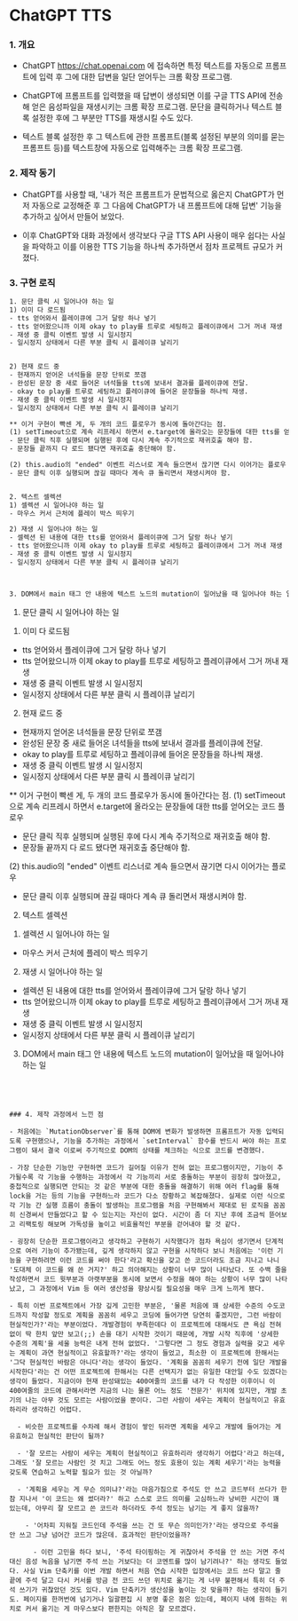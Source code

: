 # ChatGPT TTS


### 1. 개요

- ChatGPT <https://chat.openai.com> 에 접속하면 특정 텍스트를 자동으로 프롬프트에 입력 후 그에 대한 답변을 일단 얻어두는 크롬 확장 프로그램. 

- ChatGPT에 프롬프트를 입력했을 때 답변이 생성되면 이를 구글 TTS API에 전송해 얻은 음성파일을 재생시키는 크롬 확장 프로그램. 문단을 클릭하거나 텍스트 블록 설정한 후에 그 부분만 TTS를 재생시킬 수도 있다.

- 텍스트 블록 설정한 후 그 텍스트에 관한 프롬프트(블록 설정된 부분의 의미를 묻는 프롬프트 등)를 텍스트창에 자동으로 입력해주는 크롬 확장 프로그램.



### 2. 제작 동기

- ChatGPT를 사용할 때, '내가 적은 프롬프트가 문법적으로 옳은지 ChatGPT가 먼저 자동으로 교정해준 후 그 다음에 ChatGPT가 내 프롬프트에 대해 답변' 기능을 추가하고 싶어서 만들어 보았다.

- 이후 ChatGPT와 대화 과정에서 생각보다 구글 TTS API 사용이 매우 쉽다는 사실을 파악하고 이를 이용한 TTS 기능을 하나씩 추가하면서 점차 프로젝트 규모가 커졌다.


### 3. 구현 로직

```HTML
1. 문단 클릭 시 일어나야 하는 일
1) 이미 다 로드됨
- tts 얻어와서 플레이큐에 그거 달랑 하나 넣기
- tts 얻어왔으니까 이제 okay to play를 트루로 세팅하고 플레이큐에서 그거 꺼내 재생
- 재생 중 클릭 이벤트 발생 시 일시정지 
- 일시정지 상태에서 다른 부분 클릭 시 플레이큐 날리기


2) 현재 로드 중
- 현재까지 얻어온 녀석들을 문장 단위로 쪼갬
- 완성된 문장 중 새로 들어온 녀석들을 tts에 보내서 결과를 플레이큐에 전달. 
- okay to play를 트루로 세팅하고 플레이큐에 들어온 문장들을 하나씩 재생.
- 재생 중 클릭 이벤트 발생 시 일시정지 
- 일시정지 상태에서 다른 부분 클릭 시 플레이큐 날리기

** 이거 구현이 빡센 게, 두 개의 코드 플로우가 동시에 돌아간다는 점. 
(1) setTimeout으로 계속 리프레시 하면서 e.target에 올라오는 문장들에 대한 tts를 얻어오는 코드 플로우
- 문단 클릭 직후 실행되며 실행된 후에 다시 계속 주기적으로 재귀호출 해야 함.
- 문장들 끝까지 다 로드 됐다면 재귀호출 중단해야 함.

(2) this.audio의 "ended" 이벤트 리스너로 계속 들으면서 끊기면 다시 이어가는 플로우
- 문단 클릭 이후 실행되며 끊길 때마다 계속 큐 돌리면서 재생시켜야 함.


2. 텍스트 셀렉션
1) 셀렉션 시 일어나야 하는 일
- 마우스 커서 근처에 플레이 박스 띄우기

2) 재생 시 일어나야 하는 일
- 셀렉션 된 내용에 대한 tts를 얻어와서 플레이큐에 그거 달랑 하나 넣기
- tts 얻어왔으니까 이제 okay to play를 트루로 세팅하고 플레이큐에서 그거 꺼내 재생
- 재생 중 클릭 이벤트 발생 시 일시정지 
- 일시정지 상태에서 다른 부분 클릭 시 플레이큐 날리기



3. DOM에서 main 태그 안 내용에 텍스트 노드의 mutation이 일어났을 때 일어나야 하는 일
```

1. 문단 클릭 시 일어나야 하는 일
1) 이미 다 로드됨
- tts 얻어와서 플레이큐에 그거 달랑 하나 넣기
- tts 얻어왔으니까 이제 okay to play를 트루로 세팅하고 플레이큐에서 그거 꺼내 재생
- 재생 중 클릭 이벤트 발생 시 일시정지 
- 일시정지 상태에서 다른 부분 클릭 시 플레이큐 날리기


2) 현재 로드 중
- 현재까지 얻어온 녀석들을 문장 단위로 쪼갬
- 완성된 문장 중 새로 들어온 녀석들을 tts에 보내서 결과를 플레이큐에 전달. 
- okay to play를 트루로 세팅하고 플레이큐에 들어온 문장들을 하나씩 재생.
- 재생 중 클릭 이벤트 발생 시 일시정지 
- 일시정지 상태에서 다른 부분 클릭 시 플레이큐 날리기

** 이거 구현이 빡센 게, 두 개의 코드 플로우가 동시에 돌아간다는 점. 
(1) setTimeout으로 계속 리프레시 하면서 e.target에 올라오는 문장들에 대한 tts를 얻어오는 코드 플로우
- 문단 클릭 직후 실행되며 실행된 후에 다시 계속 주기적으로 재귀호출 해야 함.
- 문장들 끝까지 다 로드 됐다면 재귀호출 중단해야 함.

(2) this.audio의 "ended" 이벤트 리스너로 계속 들으면서 끊기면 다시 이어가는 플로우
- 문단 클릭 이후 실행되며 끊길 때마다 계속 큐 돌리면서 재생시켜야 함.


2. 텍스트 셀렉션
1) 셀렉션 시 일어나야 하는 일
- 마우스 커서 근처에 플레이 박스 띄우기

2) 재생 시 일어나야 하는 일
- 셀렉션 된 내용에 대한 tts를 얻어와서 플레이큐에 그거 달랑 하나 넣기
- tts 얻어왔으니까 이제 okay to play를 트루로 세팅하고 플레이큐에서 그거 꺼내 재생
- 재생 중 클릭 이벤트 발생 시 일시정지 
- 일시정지 상태에서 다른 부분 클릭 시 플레이큐 날리기



3. DOM에서 main 태그 안 내용에 텍스트 노드의 mutation이 일어났을 때 일어나야 하는 일
```




### 4. 제작 과정에서 느낀 점

- 처음에는 `MutationObserver`를 통해 DOM에 변화가 발생하면 프롬프트가 자동 입력되도록 구현했으나, 기능을 추가하는 과정에서 `setInterval` 함수를 반드시 써야 하는 프로그램이 돼서 결국 이로써 주기적으로 DOM의 상태를 체크하는 식으로 코드를 변경했다.

- 가장 단순한 기능만 구현하면 코드가 길어질 이유가 전혀 없는 프로그램이지만, 기능이 추가될수록 각 기능을 수행하는 과정에서 각 기능끼리 서로 충돌하는 부분이 굉장히 많아졌고, 중첩적으로 실행되면 안되는 것 같은 부분에 대한 충돌을 해결하기 위해 여러 flag를 통해 lock을 거는 등의 기능을 구현하느라 코드가 다소 장황하고 복잡해졌다. 실제로 이런 식으로 각 기능 간 실행 흐름이 충돌이 발생하는 프로그램을 처음 구현해봐서 제대로 된 로직을 꼼꼼히 신경써서 만들었다고 할 수 있는지는 자신이 없다. 시간이 좀 더 지난 후에 조금씩 뜯어보고 리팩토링 해보며 가독성을 높이고 비효율적인 부분을 걷어내야 할 것 같다.

- 굉장히 단순한 프로그램이라고 생각하고 구현하기 시작했다가 점차 욕심이 생기면서 단계적으로 여러 기능이 추가됐는데, 깊게 생각하지 않고 구현을 시작하다 보니 처음에는 '이런 기능을 구현하려면 이런 코드를 써야 한다'라고 확신을 갖고 쓴 코드더라도 조금 지나고 나니 '도대체 이 코드를 왜 쓴 거지?' 하고 의아해지는 상황이 너무 많이 나타났다. 또 수백 줄을 작성하면서 코드 윗부분과 아랫부분을 동시에 보면서 수정을 해야 하는 상황이 너무 많이 나타났고, 그 과정에서 Vim 등 여러 생산성을 향상시킬 필요성을 매우 크게 느끼게 됐다.

- 특히 이번 프로젝트에서 가장 깊게 고민한 부분은, '물론 처음에 꽤 상세한 수준의 수도코드까지 작성할 정도로 계획을 꼼꼼히 세우고 코딩에 들어가면 당연히 좋겠지만, 그런 바람이 현실적인가?'라는 부분이었다. 개발경험이 부족한데다 이 프로젝트에 대해서도 큰 욕심 전혀 없이 딱 한치 앞만 보고(;;) 손을 대기 시작한 것이기 때문에, 개발 시작 직후에 '상세한 수준의 계획'을 세울 능력은 내게 전혀 없었다. '그렇다면 그 정도 경험과 실력을 갖고 세우는 계획이 과연 현실적이고 유효할까?'라는 생각이 들었고, 최소한 이 프로젝트에 한해서는 '그닥 현실적인 바람은 아니다'라는 생각이 들었다. '계획을 꼼꼼히 세우기 전에 일단 개발을 시작한다'라는 건 어떤 프로젝트에 한해서는 다른 선택지가 없는 유일한 대안일 수도 있겠다는 생각이 들었다. 지금이야 현재 완성돼있는 400여줄의 코드를 내가 다 작성한 이후이니 이 400여줄의 코드에 관해서라면 지금의 나는 물론 어느 정도 '전문가' 위치에 있지만, 개발 초기의 나는 아무 것도 모르는 사람이었을 뿐이다. 그런 사람이 세우는 계획이 현실적이고 유효하리라 생각하긴 어렵다. 

  - 비슷한 프로젝트를 수차례 해서 경험이 쌓인 뒤라면 계획을 세우고 개발에 들어가는 게 유효하고 현실적인 판단이 될까?
  
  - '잘 모르는 사람이 세우는 계획이 현실적이고 유효하리라 생각하기 어렵다'라고 하는데, 그래도 '잘 모르는 사람인 것 치고 그래도 어느 정도 효용이 있는 계획 세우기'라는 능력을 갖도록 연습하고 노력할 필요가 있는 것 아닐까? 
  
  - '계획을 세우는 게 무슨 의미냐?'라는 마음가짐으로 주석도 안 쓰고 코드부터 쓰다가 한참 지나서 '이 코드는 왜 썼더라?' 하고 스스로 코드 의미를 고심하느라 낭비한 시간이 꽤 있는데, 아무리 잘 모르고 쓴 코드라 하더라도 주석 정도는 남기는 게 좋지 않을까?
  
    - '어차피 지워질 코드인데 주석을 쓰는 건 또 무슨 의미인가?'라는 생각으로 주석을 안 쓰고 그냥 넘어간 코드가 많은데. 효과적인 판단이었을까?
    
      - 이런 고민을 하다 보니, '주석 타이핑하는 게 귀찮아서 주석을 안 쓰는 거면 주석 대신 음성 녹음을 남기면 주석 쓰는 거보다는 더 코멘트를 많이 남기려나?' 하는 생각도 들었다. 사실 Vim 단축키를 이번 개발 하면서 처음 연습 시작한 입장에서는 코드 쓰다 말고 줄 끝에 주석 달고 다시 커서를 방금 전 코드 쓰던 위치로 옮기는 게 너무 불편해서 특히 더 주석 쓰기가 귀찮았던 것도 있다. Vim 단축키가 생산성을 높이는 것 맞을까? 하는 생각이 들기도. 페이지를 한꺼번에 넘기거나 일괄편집 시 분명 좋은 점은 있는데, 페이지 내에 원하는 위치로 커서 옮기는 게 마우스보다 편한지는 아직은 잘 모르겠다. 
